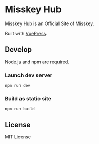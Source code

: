 # Misskey Hub
Misskey Hub is an Official Site of Misskey.

Built with [VuePress](https://github.com/vuepress/vuepress-next).

## Develop
Node.js and npm are required.

### Launch dev server
```
npm run dev
```

### Build as static site
```
npm run build
```

## License
MIT License
